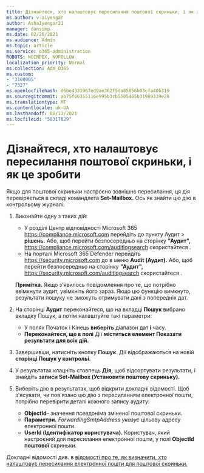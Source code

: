 ```yaml
---
title: Дізнайтеся, хто налаштовує пересилання поштової скриньки, і як це зробити
ms.author: v-aiyengar
author: AshaIyengar21
manager: dansimp
ms.date: 02/26/2021
ms.audience: Admin
ms.topic: article
ms.service: o365-administration
ROBOTS: NOINDEX, NOFOLLOW
localization_priority: Normal
ms.collection: Adm_O365
ms.custom:
- "3100005"
- "7327"
ms.openlocfilehash: d6be4331967ed9ae362f5da85856b03cfa40b319
ms.sourcegitcommit: ab75f66355116e995b3cb5505465b31989339e28
ms.translationtype: MT
ms.contentlocale: uk-UA
ms.lasthandoff: 08/13/2021
ms.locfileid: "58317829"
---
```

# <a name="find-out-who-set-up-forwarding-on-a-mailbox-and-how"></a>Дізнайтеся, хто налаштовує пересилання поштової скриньки, і як це зробити

Якщо для поштової скриньки настроєно зовнішнє пересилання, ця дія перевіряється в складі командлета **Set-Mailbox.** Ось як знайти цю дію в контрольому журналі:

1. Виконайте одну з таких дій:
   - У розділі Центр відповідності Microsoft 365 <https://compliance.microsoft.com> перейдіть до пункту Аудит  \> **рішень.** Або, щоб перейти безпосередньо на сторінку **"Аудит",** <https://compliance.microsoft.com/auditlogsearch> скористайтеся .
   - На порталі Microsoft 365 Defender перейдіть <https://security.microsoft.com> до в меню **Audit (Аудит).** Або, щоб перейти безпосередньо на сторінку **"Аудит",** <https://security.microsoft.com/auditlogsearch> скористайтеся .

   **Примітка.** Якщо з'явилось повідомлення про те, що потрібно ввімкнути аудит, увімкніть його зараз. Якщо цю функцію вимкнуто, результати пошуку не зможуть отримувати дані з попередніх дат.

2. На сторінці **Аудит** переконайтеся, що на вкладці **Пошук** вибрано вкладку Пошук, а потім налаштуйте такі параметри:
   - У полях Початок і Кінець **виберіть** діапазон дат **і** часу.
   - **Переконайтеся, що в полі** Дії **міститься елемент Показати результати для всіх дій.**

3. Завершивши, натисніть кнопку **Пошук**. Дії відображаються на новій **сторінці Пошук у контрольі.**

4. У результатах клацніть стовпець **Дія,** щоб відсортувати результати, і знайдіть **записи Set-Mailbox (Установити поштову скриньку).**

5. Виберіть дію в результатах, щоб відкрити докладні відомості. Щоб з'ясувати, чи пов'язано цю дію з пересиланням електронної пошти, потрібно перевірити деталі кожного запису аудиту:
   - **ObjectId**– значення псевдоніма зміненої поштової скриньки.
   - **Параметри.** _ForwardingSmtpAddress указує_ цільову адресу електронної пошти.
   - **UserId (Ідентифікатор користувача).** Користувач, який настроєний для пересилання електронної пошти, у полі **ObjectId поштової** скриньки.

Докладні відомості див. в [відомості про те, як визначити, хто налаштовує пересилання електронної пошти для поштової скриньки.](https://docs.microsoft.com/microsoft-365/compliance/auditing-troubleshooting-scenarios#determine-who-set-up-email-forwarding-for-a-mailbox)
